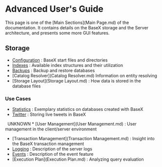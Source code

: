 
# Advanced User's Guide
 


 
This page is one of the [Main Sections](Main Page.md) of the documentation. It contains details on the BaseX storage and the Server architecture, and presents some more GUI features. 

 
## Storage
 * [Configuration](Configuration.md) : BaseX start files and directories 
 * [Indexes](Indexes.md) : Available index structures and their utilization 
 * [Backups](Backups.md) : Backup and restore databases 
 * [Catalog Resolver](Catalog Resolver.md)  Information on entity resolving 
 * [Storage Layout](Storage Layout.md) : How data is stored in the database files 

### Use Cases
 * [Statistics](Statistics.md) : Exemplary statistics on databases created with BaseX 
 * [Twitter](Twitter.md) : Storing live tweets in BaseX  

  UNKNOWN * [User Management](User Management.md) : User management in the client/server environment 
 * [Transaction Management](Transaction Management.md) : Insight into the BaseX transaction management 
 * [Logging](Logging.md) : Description of the server logs 
 * [Events](Events.md) : Description of the event feature 
 * [Execution Plan](Execution Plan.md) : Analyzing query evaluation 

 

